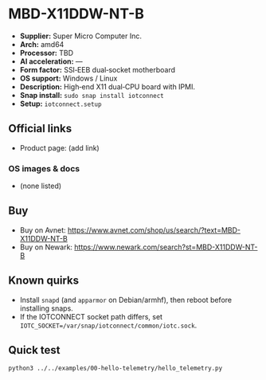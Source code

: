 # MBD-X11DDW-NT-B

- **Supplier:** Super Micro Computer  Inc.
- **Arch:** amd64
- **Processor:** TBD
- **AI acceleration:** —
- **Form factor:** SSI‑EEB dual‑socket motherboard
- **OS support:** Windows / Linux
- **Description:** High‑end X11 dual‑CPU board with IPMI.
- **Snap install:** `sudo snap install iotconnect`
- **Setup:** `iotconnect.setup`

## Official links
- Product page: (add link)

### OS images & docs
- (none listed)

## Buy
- Buy on Avnet: https://www.avnet.com/shop/us/search/?text=MBD-X11DDW-NT-B
- Buy on Newark: https://www.newark.com/search?st=MBD-X11DDW-NT-B

## Known quirks
- Install `snapd` (and `apparmor` on Debian/armhf), then reboot before installing snaps.
- If the IOTCONNECT socket path differs, set `IOTC_SOCKET=/var/snap/iotconnect/common/iotc.sock`.

## Quick test
```bash
python3 ../../examples/00-hello-telemetry/hello_telemetry.py
```
